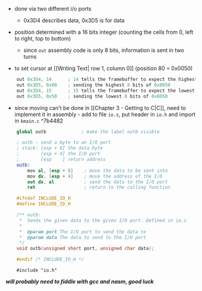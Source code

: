 - done via two different i/o ports
	- 0x3D4 describes data, 0x3D5 is for data
- position determined with a 16 bits integer (counting the cells from 0, left to right, top to bottom)
	- since `out` assembly code is only 8 bits, information is sent in two turns

- to set cursor at [[Writing Text| row 1, column 0]] (position 80 = 0x0050)
```C
    out 0x3D4, 14      ; 14 tells the framebuffer to expect the highest 8 bits of the position
    out 0x3D5, 0x00    ; sending the highest 8 bits of 0x0050
    out 0x3D4, 15      ; 15 tells the framebuffer to expect the lowest 8 bits of the position
    out 0x3D5, 0x50    ; sending the lowest 8 bits of 0x0050
```

- since moving can't be done in [[Chapter 3 - Getting to C|C]], need to implement it in assembly - add to file `io.s`, put header in `io.h` and import in `kmain.c` ^7b4482
```s
    global outb             ; make the label outb visible 

    ; outb - send a byte to an I/O port
    ; stack: [esp + 8] the data byte
    ;        [esp + 4] the I/O port
    ;        [esp    ] return address
    outb:
        mov al, [esp + 8]    ; move the data to be sent into 
        mov dx, [esp + 4]    ; move the address of the I/O 
        out dx, al           ; send the data to the I/O port
        ret                  ; return to the calling function
```
```h
    #ifndef INCLUDE_IO_H
    #define INCLUDE_IO_H

    /** outb:
     *  Sends the given data to the given I/O port. Defined in io.s
     *
     *  @param port The I/O port to send the data to
     *  @param data The data to send to the I/O port
     */
    void outb(unsigned short port, unsigned char data);

    #endif /* INCLUDE_IO_H */
```
```
	#include "io.h"
```


***will probably need to fiddle with gcc and nasm, good luck***

